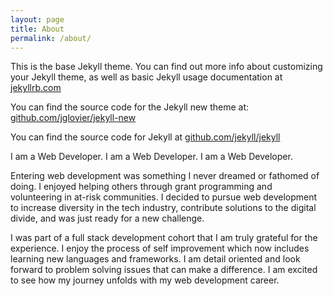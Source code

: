 ```yaml
---
layout: page
title: About
permalink: /about/
---
```


This is the base Jekyll theme. You can find out more info about customizing your Jekyll theme, as well as basic Jekyll usage documentation at [jekyllrb.com](http://jekyllrb.com/)

You can find the source code for the Jekyll new theme at: [github.com/jglovier/jekyll-new](https://github.com/jglovier/jekyll-new)

You can find the source code for Jekyll at [github.com/jekyll/jekyll](https://github.com/jekyll/jekyll)


I am a Web Developer. I am a Web Developer. I am a Web Developer.

Entering web development was something I never dreamed or fathomed of doing. I enjoyed helping others through grant
programming and volunteering in at-risk communities. I decided to pursue web development to increase diversity in the tech
industry, contribute solutions to the digital divide, and was just ready for a new challenge.

I was part of a full stack development cohort that I am truly grateful for the experience. I enjoy the process of self improvement which now includes learning new languages and frameworks. I am detail oriented and look forward to problem solving issues that can make a difference. I am excited to see how my journey unfolds with my web development career.
